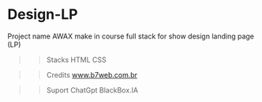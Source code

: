 # Design-LP
Project name AWAX make in course full stack for show design landing page (LP)

>> Stacks
HTML
CSS

>> Credits
www.b7web.com.br

>> Suport
ChatGpt
BlackBox.IA
